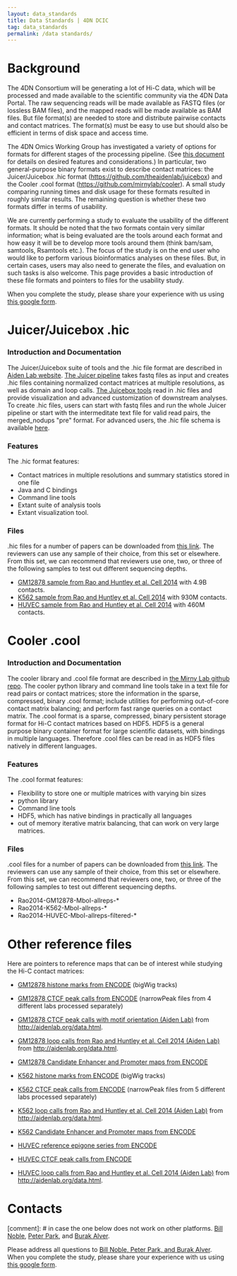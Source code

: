 ```yaml
---
layout: data_standards
title: Data Standards | 4DN DCIC
tag: data_standards
permalink: /data standards/
---
```


# Background

The 4DN Consortium will be generating a lot of Hi-C data, which will be processed and made available to the scientific community via the 4DN Data Portal. The raw sequencing reads will be made available as FASTQ files (or lossless BAM files), and the mapped reads will be made available as BAM files. But file format(s) are needed to store and distribute pairwise contacts and contact matrices. The format(s) must be easy to use but should also be efficient in terms of disk space and access time.

The 4DN Omics Working Group has investigated a variety of options for formats for different stages of the processing pipeline. (See [this document ](https://docs.google.com/document/d/1Ts9Hcvo-33UK3_pdRLLkMGiU04S7AA-26FM2MdkQw-g/edit?usp=sharing) for details on desired features and considerations.) In particular, two general-purpose binary formats exist to describe contact matrices: the Juicer/Juicebox .hic format (<https://github.com/theaidenlab/juicebox>) and the Cooler .cool format (<https://github.com/mirnylab/cooler>). A small study comparing running times and disk usage for these formats resulted in roughly similar results. The remaining question is whether these two formats differ in terms of usability.

We are currently performing a study to evaluate the usability of the different formats. It should be noted that the two formats contain very similar information; what is being evaluated are the tools around each format and how easy it will be to develop more tools around them (think bam/sam, samtools, Rsamtools etc.). The focus of the study is on the end user who would like to perform various bioinformatics analyses on these files. But, in certain cases, users may also need to generate the files, and evaluation on such tasks is also welcome. This page provides a basic introduction of these file formats and pointers to files for the usability study. 

When you complete the study, please share your experience with us using [this google form](https://goo.gl/forms/YWhyYD60lZHoCtqp2).

#  Juicer/Juicebox .hic

### Introduction and Documentation

The Juicer/Juicebox suite of tools and the .hic file format are described in [Aiden Lab website](http://aidenlab.org/software.html). [The Juicer pipeline](http://aidenlab.org/juicer/docs.html) takes fastq files as input and creates .hic files containing normalized contact matrices at multiple resolutions, as well as domain and loop calls. [The Juicebox tools](http://aidenlab.org/commandlinetools/docs.html) read in .hic files and provide visualization and advanced customization of downstream analyses. To create .hic files, users can start with fastq files and run the whole Juicer pipeline or start with the intermeditate text file for valid read pairs, the merged_nodups "pre" format. For advanced users, the .hic file schema is available [here](https://github.com/theaidenlab/juicebox/blob/master/HiC_format_v8.docx).

### Features

The .hic format features:

- Contact matrices in multiple resolutions and summary statistics stored in one file
- Java and C bindings
- Command line tools
- Extant suite of analysis tools
- Extant visualization tool.

### Files

.hic files for a number of papers can be downloaded from [this link](http://aidenlab.org/data.html). The reviewers can use any sample of their choice, from this set or elsewhere. From this set, we can recommend that reviewers use one, two, or three of the following samples to test out different sequencing depths.

- [GM12878 sample from Rao and Huntley et al. Cell 2014](https://hicfiles.s3.amazonaws.com/hiseq/gm12878/in-situ/combined.hic) with 4.9B contacts.
- [K562 sample from Rao and Huntley et al. Cell 2014](https://hicfiles.s3.amazonaws.com/hiseq/k562/in-situ/combined.hic) with 930M contacts.
- [HUVEC sample from Rao and Huntley et al. Cell 2014](https://hicfiles.s3.amazonaws.com/hiseq/huvec/in-situ/combined.hic) with 460M contacts.



# Cooler .cool

### Introduction and Documentation

The cooler library and .cool file format are described in [the Mirny Lab github repo](https://github.com/mirnylab/cooler/). The cooler python library and command line tools take in a text file for read pairs or contact matrices; store the information in the sparse, compressed, binary .cool format; include utilities for performing out-of-core contact matrix balancing; and perform fast range queries on a contact matrix. The .cool format is a sparse, compressed, binary persistent storage format for Hi-C contact matrices based on HDF5. HDF5 is a general purpose binary container format for large scientific datasets, with bindings in multiple languages. Therefore .cool files can be read in as HDF5 files natively in different languages.

### Features
The .cool format features:

- Flexibility to store one or multiple matrices with varying bin sizes
- python library
- Command line tools
- HDF5, which has native bindings in practically all languages
- out of memory iterative matrix balancing, that can work on very large matrices.

### Files

.cool files for a number of papers can be downloaded from [this link](ftp://cooler.csail.mit.edu/coolers). The reviewers can use any sample of their choice, from this set or elsewhere. From this set, we can recommend that reviewers  one, two, or three of the following samples to test out different sequencing depths.

- Rao2014-GM12878-MboI-allreps-*
- Rao2014-K562-MboI-allreps-*
- Rao2014-HUVEC-MboI-allreps-filtered-*


# Other reference files

Here are pointers to reference maps that can be of interest while studying the Hi-C contact matrices:

- [GM12878 histone marks from ENCODE](https://www.encodeproject.org/search/?type=Experiment&assay_title=ChIP-seq&assembly=hg19&biosample_term_name=GM12878&assay_title=ChIP-seq&files.file_type=bigWig&target.investigated_as=histone+modification) (bigWig tracks)
- [GM12878 CTCF peak calls from ENCODE](https://www.encodeproject.org/search/?searchTerm=gm12878+ctcf&type=Experiment&assay_title=ChIP-seq&biosample_term_name=GM12878&files.file_type=bed+narrowPeak)  (narrowPeak files from 4 different labs processed separately)
- [GM12878 CTCF peak calls with motif orientation (Aiden Lab)](https://hicfiles.s3.amazonaws.com/external/GM12878_CTCF_orientation.bed) from <http://aidenlab.org/data.html>.
- [GM12878 loop calls from Rao and Huntley et al. Cell 2014 (Aiden Lab)](https://hicfiles.s3.amazonaws.com/hiseq/gm12878/in-situ/combined_peaks_with_motifs.txt) from <http://aidenlab.org/data.html>.
- [GM12878 Candidate Enhancer and Promoter maps from ENCODE](https://www.encodeproject.org/search/?type=Annotation&encyclopedia_version=3&biosample_term_name=GM12878&annotation_type=enhancer-like+regions&annotation_type=promoter-like+regions)

- [K562 histone marks from ENCODE](https://www.encodeproject.org/search/?type=Experiment&assay_title=ChIP-seq&assembly=hg19&biosample_term_name=K562&assay_title=ChIP-seq&files.file_type=bigWig&target.investigated_as=histone+modification) (bigWig tracks)
- [K562 CTCF peak calls from ENCODE](https://www.encodeproject.org/search/?searchTerm=k562+ctcf&type=Experiment&assay_title=ChIP-seq&month_released=August%2C+2012&month_released=February%2C+2011&month_released=February%2C+2012&month_released=March%2C+2011&month_released=May%2C+2012&files.file_type=bed+narrowPeak)  (narrowPeak files from 5 different labs processed separately)
- [K562 loop calls from Rao and Huntley et al. Cell 2014 (Aiden Lab)](https://hicfiles.s3.amazonaws.com/hiseq/k562/in-situ/combined_peaks_with_motifs.txt) from <http://aidenlab.org/data.html>.
- [K562 Candidate Enhancer and Promoter maps from ENCODE](https://www.encodeproject.org/search/?type=Annotation&encyclopedia_version=3&biosample_term_name=K562&annotation_type=enhancer-like+regions&annotation_type=promoter-like+regions)

- [HUVEC reference epigone series from ENCODE](https://www.encodeproject.org/reference-epigenomes/ENCSR194DQD/)
- [HUVEC CTCF peak calls from ENCODE](https://www.encodeproject.org/experiments/ENCSR000ALA/)
- [HUVEC loop calls from Rao and Huntley et al. Cell 2014 (Aiden Lab)](https://hicfiles.s3.amazonaws.com/hiseq/huvec/in-situ/combined_peaks_with_motifs.txt) from <http://aidenlab.org/data.html>.

# Contacts

[comment]: # in case the one below does not work on other platforms. [Bill Noble](mailto:wnoble@uw.edu), [Peter Park](mailto:peter_park@HMS.HARVARD.EDU), and [Burak Alver](mailto:burak_alver@hms.harvard.edu).

Please address all questions to [Bill Noble, Peter Park, and Burak Alver](mailto:wnoble@uw.edu,peter_park@HMS.HARVARD.EDU,burak_alver@hms.harvard.edu). When you complete the study, please share your experience with us using [this google form](https://goo.gl/forms/YWhyYD60lZHoCtqp2).



